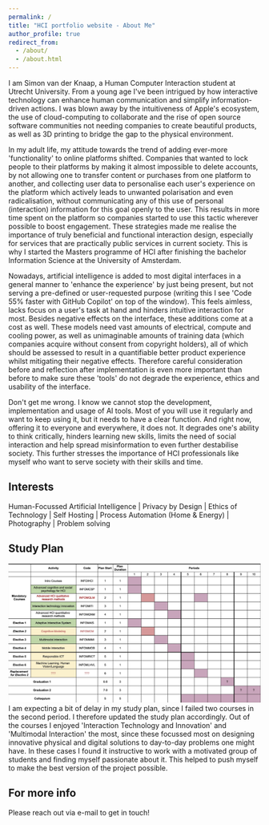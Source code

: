 ```yaml
---
permalink: /
title: "HCI portfolio website - About Me"
author_profile: true
redirect_from: 
  - /about/
  - /about.html
---
```


I am Simon van der Knaap, a Human Computer Interaction student at Utrecht University. From a young age I've been intrigued by how interactive technology can enhance human communication and simplify information-driven actions. I was blown away by the intuitiveness of Apple's ecosystem, the use of cloud-computing to collaborate and the rise of open source software communities not needing companies to create beautiful products, as well as 3D printing to bridge the gap to the physical environment.

In my adult life, my attitude towards the trend of adding ever-more 'functionality' to online platforms shifted. Companies that wanted to lock people to their platforms by making it almost impossible to delete accounts, by not allowing one to transfer content or purchases from one platform to another, and collecting user data to personalise each user's experience on the platform which actively leads to unwanted polarisation and even radicalisation, without communicating any of this use of personal (interaction) information for this goal openly to the user. This results in more time spent on the platform so companies started to use this tactic wherever possible to boost engagement.
These strategies made me realise the importance of truly beneficial and functional interaction design, especially for services that are practically public services in current society. This is why I started the Masters programme of HCI after finishing the bachelor Information Science at the University of Amsterdam. 

Nowadays, artificial intelligence is added to most digital interfaces in a general manner to 'enhance the experience' by just being present, but not serving a pre-defined or user-requested purpose (writing this I see 'Code 55% faster with GitHub Copilot' on top of the window). This feels aimless, lacks focus on a user's task at hand and hinders intuitive interaction for most. Besides negative effects on the interface, these additions come at a cost as well. These models need vast amounts of electrical, compute and cooling power, as well as unimaginable amounts of training data (which companies acquire without consent from copyright holders), all of which should be assessed to result in a quantifiable better product experience whilst mitigating their negative effects. Therefore careful consideration before and reflection after implementation is even more important than before to make sure these 'tools' do not degrade the experience, ethics and usability of the interface.

Don't get me wrong. I know we cannot stop the development, implementation and usage of AI tools. Most of you will use it regularly and want to keep using it, but it needs to have a clear function. And right now, offering it to everyone and everywhere, it does not. It degrades one's ability to think critically, hinders learning new skills, limits the need of social interaction and help spread misinformation to even further destabilise society. This further stresses the importance of HCI professionals like myself who want to serve society with their skills and time.

Interests
------
Human-Focussed Artificial Intelligence | Privacy by Design | Ethics of Technology | Self Hosting | Process Automation (Home & Energy) | Photography | Problem solving

Study Plan
------
<img src='/images/studyplan.jpg'>
I am expecting a bit of delay in my study plan, since I failed two courses in the second period. I therefore updated the study plan accordingly.
Out of the courses I enjoyed 'Interaction Technology and Innovation' and 'Multimodal Interaction' the most, since these focussed most on designing innovative physical and digital solutions to day-to-day problems one might have. In these cases I found it instructive to work with a motivated group of students and finding myself passionate about it. This helped to push myself to make the best version of the project possible.

For more info
------
Please reach out via e-mail to get in touch!
